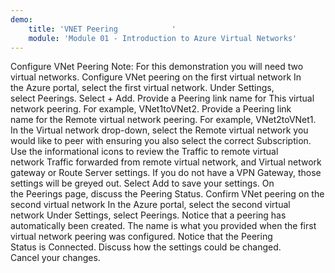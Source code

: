 ```yaml
---
demo:
    title: 'VNET Peering            '
    module: 'Module 01 - Introduction to Azure Virtual Networks'
---
```

Configure VNet Peering
Note: For this demonstration you will need two virtual networks.
Configure VNet peering on the first virtual network
In the Azure portal, select the first virtual network.
Under Settings, select Peerings.
Select + Add.
Provide a Peering link name for This virtual network peering. For example, VNet1toVNet2.
Provide a Peering link name for the Remote virtual network peering. For example, VNet2toVNet1.
In the Virtual network drop-down, select the Remote virtual network you would like to peer with ensuring you also select the correct Subscription.
Use the informational icons to review the Traffic to remote virtual network Traffic forwarded from remote virtual network, and Virtual network gateway or Route Server settings. If you do not have a VPN Gateway, those settings will be greyed out.
Select Add to save your settings.
On the Peerings page, discuss the Peering Status.
Confirm VNet peering on the second virtual network
In the Azure portal, select the second virtual network
Under Settings, select Peerings.
Notice that a peering has automatically been created. The name is what you provided when the first virtual network peering was configured.
Notice that the Peering Status is Connected.
Discuss how the settings could be changed.
Cancel your changes.


